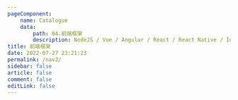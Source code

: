 ```yaml
---
pageComponent:
    name: Catalogue
    data:
        path: 04.前端框架
        description: NodeJS / Vue / Angular / React / React Native / Ionic / Flutter
title: 前端框架
date: 2022-07-27 23:21:23
permalink: /nav2/
sidebar: false
article: false
comment: false
editLink: false
---
```

